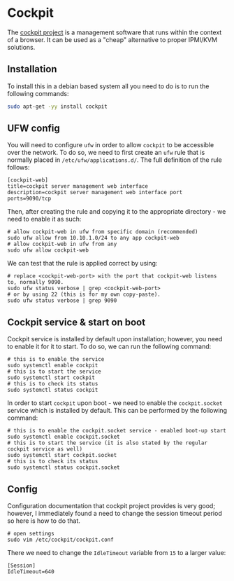 # Cockpit

The [cockpit project][1] is a management software that runs within the context of a browser.
It can be used as a "cheap" alternative to proper IPMI/KVM solutions.

## Installation

To install this in a debian based system all you need to do is to run the following commands:

```bash
sudo apt-get -yy install cockpit
```

## UFW config

You will need to configure `ufw` in order to allow `cockpit` to be accessible over the network.
To do so, we need to first create an `ufw` rule that is normally placed in `/etc/ufw/applications.d/`.
The full definition of the rule follows:

```shell
[cockpit-web]
title=cockpit server management web interface
description=cockpit server management web interface port
ports=9090/tcp
```

Then, after creating the rule and copying it to the appropriate directory - we need to enable it as such:

```shell
# allow cockpit-web in ufw from specific domain (recommended)
sudo ufw allow from 10.10.1.0/24 to any app cockpit-web
# allow cockpit-web in ufw from any
sudo ufw allow cockpit-web
```

We can test that the rule is applied correct by using:

```shell
# replace <cockpit-web-port> with the port that cockpit-web listens to, normally 9090.
sudo ufw status verbose | grep <cockpit-web-port>
# or by using 22 (this is for my own copy-paste).
sudo ufw status verbose | grep 9090
```

## Cockpit service & start on boot

Cockpit service is installed by default upon installation; however, you need to enable it for it to start.
To do so, we can run the following command:

```shell
# this is to enable the service
sudo systemctl enable cockpit
# this is to start the service
sudo systemctl start cockpit
# this is to check its status
sudo systemctl status cockpit
```

In order to start `cockpit` upon boot - we need to enable the `cockpit.socket` service which is installed by default.
This can be performed by the following command:

```shell
# this is to enable the cockpit.socket service - enabled boot-up start
sudo systemctl enable cockpit.socket
# this is to start the service (it is also stated by the regular cockpit service as well)
sudo systemctl start cockpit.socket
# this is to check its status
sudo systemctl status cockpit.socket
```

## Config

Configuration documentation that cockpit project provides is very good; however, I immediately found a need to change
the session timeout period so here is how to do that.

```shell
# open settings
sudo vim /etc/cockpit/cockpit.conf
```

There we need to change the `IdleTimeout` variable from `15` to a larger value:

```shell
[Session]
IdleTimeout=640
```

[1]: https://cockpit-project.org/

[2]: https://cockpit-project.org/guide/latest/cockpit.conf.5.html